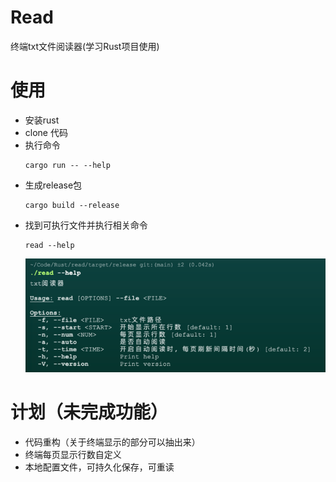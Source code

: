 # Read
终端txt文件阅读器(学习Rust项目使用)

# 使用
- 安装rust
- clone 代码
- 执行命令
  ```shell
  cargo run -- --help
  ```
- 生成release包
  ```shell
  cargo build --release
  ```
- 找到可执行文件并执行相关命令
  ```shell
  read --help
  ```
  ![img.png](img/img.png)

# 计划（未完成功能）
- 代码重构（关于终端显示的部分可以抽出来）
- 终端每页显示行数自定义
- 本地配置文件，可持久化保存，可重读